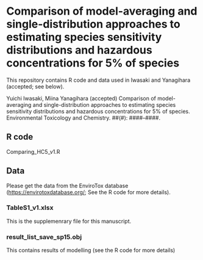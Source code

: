 # Comparison of model-averaging and single-distribution approaches to estimating species sensitivity distributions and hazardous concentrations for 5% of species
This repository contains R code and data used in Iwasaki and Yanagihara (accepted; see below).

Yuichi Iwasaki, Miina Yanagihara (accepted) Comparison of model-averaging and single-distribution approaches to estimating species sensitivity distributions and hazardous concentrations for 5% of species. Environmental Toxicology and Chemistry. ##(#): ####–####. 

## R code
Comparing_HC5_v1.R

## Data
Please get the data from the EnviroTox database (https://envirotoxdatabase.org/; See the R code for more details). 
### TableS1_v1.xlsx
This is the supplemenrary file for this manuscript.
### result_list_save_sp15.obj
This contains results of modelling (see the R code for more details)

